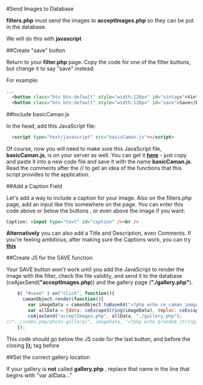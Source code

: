 #Send Images to Database

**filters.php** must send the images to **acceptImages.php** so they can be put in the database.

We will do this with **javascript**

##Create "save" button

Return to your **filter.php** page. Copy the code for one of the filter buttons, but change it to say "save" instead.

For example:

```html
...
  <button class="btn btn-default" style="width:120px" id="vintage">Vintage</button>
  <button class="btn btn-default" style="width:120px" id="save">Save</button>

```

##Include basicCaman.js

In the head, add this JavaScript file:

```html
  <script type="text/javascript" src="basicCaman.js"></script>
```
Of course, now you will need to make sure this JavaScript file, **basicCaman.js**, is on your server as well. You can get it **[here]()** - just copy and paste it into a new code file and save it with the name **basicCaman.js**. Read the comments after the // to get an idea of the functions that this script provides to the application. 

##Add a Caption Field

Let's add a way to include a caption for your image. Also on the filters.php page, add an input like this somewhere on the page. You can enter this code above or below the buttons , or even above the image if you want:

```html
Caption: <input type="text" id="caption" /><br />
```

**Alternatively** you can also add a Title and Description, even Comments. If you're feeling ambitious, after making sure the Captions work, you can try **[this]()**

##Create JS for the SAVE function

Your SAVE button won't work until you add the JavaScript to render the image with the filter, check the file validity, and send it to the database (ceAjaxSend(**"acceptImages.php**)) and the gallery page (**"./gallery.php"**).

```javascript
    $( "#save" ).on("click", function(){
      camanObject.render(function(){
        var imageData = camanObject.toBase64("<?php echo ce_caman_image_type($image_extension); ?>");
        var allData = {data: ceEscapeString(imageData), tmploc: ceEscapeString("<?php echo $target_file; ?>"), type: "<?php echo $image_extension; ?>", title: ceEscapeString($("#title").val()), caption: ceEscapeString($("#caption").val()), description: ceEscapeString($("#descrip").val())};
        ceAjaxSend("acceptImages.php", allData, "./gallery.php");
//"../index.php/photo-gallery/", imageData, "<?php echo $random_string; ?>", "<?php echo $image_extension; ?>", "<?php echo $wp_media_dir; ?>", $("#title").val(), $("#caption").val(),$("#descrip").val());
    });
```
This code should go below the JS code for the last button, and before the closing **});** tag before **</script>**

##Set the correct gallery location

If your gallery is **not** called **gallery.php** , replace that name in the line that begins with "var allData..."
